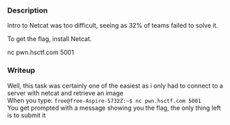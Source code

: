 ### Description
Intro to Netcat was too difficult, seeing as 32% of teams failed to solve it.

To get the flag, install Netcat.

nc pwn.hsctf.com 5001
### Writeup
Well, this task was certainly one of the easiest as i only had to connect to a server with netcat and retrieve an image<br>
When you type: `free@free-Aspire-5732Z:~$ nc pwn.hsctf.com 5001`<br> 
You get prompted with a message showing you the flag, the only thing left is to submit it


